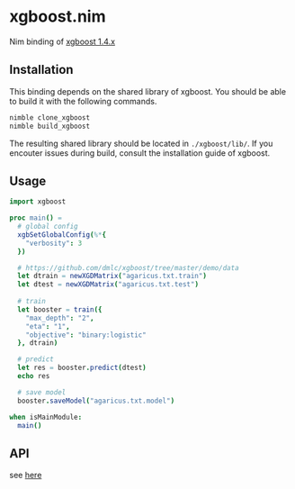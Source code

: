 # xgboost.nim 

Nim binding of [xgboost 1.4.x](https://github.com/dmlc/xgboost/tree/v1.4.1)

## Installation

This binding depends on the shared library of xgboost. You should be able to build it with the following commands.

```sh
nimble clone_xgboost
nimble build_xgboost
```

The resulting shared library should be located in `./xgboost/lib/`.
If you encouter issues during build, consult the installation guide of xgboost.

## Usage

```nim
import xgboost

proc main() =
  # global config
  xgbSetGlobalConfig(%*{
    "verbosity": 3
  })

  # https://github.com/dmlc/xgboost/tree/master/demo/data
  let dtrain = newXGDMatrix("agaricus.txt.train")
  let dtest = newXGDMatrix("agaricus.txt.test")
  
  # train
  let booster = train({
    "max_depth": "2", 
    "eta": "1", 
    "objective": "binary:logistic" 
  }, dtrain)

  # predict
  let res = booster.predict(dtest)
  echo res

  # save model
  booster.saveModel("agaricus.txt.model")

when isMainModule:
  main()
```

## API

see [here](https://jackhftang.github.io/xgboost.nim/)